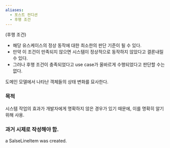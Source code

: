 ```yaml
---
aliases:
  - 포스트 컨디션
  - 후행 조건
---
```

(후행 조건)

- 해당 유스케이스의 정상 동작에 대한 최소한의 판단 기준이 될 수 있다.
- 만약 이 조건이 만족되지 않으면 시스템이 정상적으로 동작하지 않았다고 결론내릴 수 있다. 
- 그러나 후행 조건이 충족되었다고 use case가 올바르게 수행되었다고 판단할 수는 없다.   


도메인 모델에서 나타난 객체들의 상태 변화를 묘사한다.

### 목적
시스템 작업의 효과가 개발자에게 명확하지 않은 경우가 있기 때문에, 이를 명확히 알기 위해 사용.


### 과거 시제로 작성해야 함.
a SalseLineItem was created.
